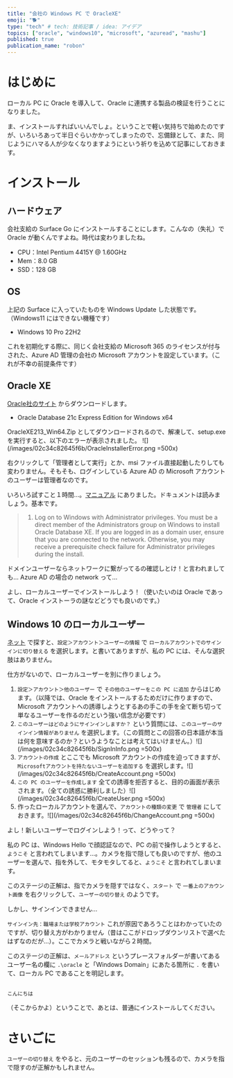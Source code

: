 ```yaml
---
title: "会社の Windows PC で OracleXE"
emoji: "🐕"
type: "tech" # tech: 技術記事 / idea: アイデア
topics: ["oracle", "windows10", "microsoft", "azuread", "mashu"]
published: true
publication_name: "robon"
---
```


# はじめに

ローカル PC に Oracle を導入して、Oracle に連携する製品の検証を行うことになりました。

ま、インストールすればいいんでしょ。ということで軽い気持ちで始めたのですが、いろいろあって半日ぐらいかかってしまったので、忘備録として、また、同じようにハマる人が少なくなりますようにという祈りを込めて記事にしておきます。

# インストール
## ハードウェア

会社支給の Surface Go にインストールすることにします。こんなの（失礼）で Oracle が動くんですよね。時代は変わりましたね。
- CPU：Intel Pentium 4415Y @ 1.60GHz
- Mem：8.0 GB
- SSD：128 GB

## OS

上記の Surface に入っていたものを Windows Update した状態です。（Windows11 にはできない機種です）
- Windows 10 Pro 22H2

これを初期化する際に、同じく会社支給の Microsoft 365 のライセンスが付与された、Azure AD 管理の会社の Microsoft アカウントを設定しています。（これが不幸の前提条件です）

## Oracle XE

[Oracle社のサイト](https://www.oracle.com/jp/database/technologies/xe-downloads.html) からダウンロードします。
- Oracle Database 21c Express Edition for Windows x64

OracleXE213_Win64.Zip としてダウンロードされるので、解凍して、setup.exe を実行すると、以下のエラーが表示されました。
![](/images/02c34c82645f6b/OracleInstallerError.png =500x)

右クリックして「管理者として実行」とか、msi ファイル直接起動したりしても変わりません。そもそも、ログインしている Azure AD の Microsoft アカウントのユーザーは管理者なのです。

いろいろ試すこと１時間…。[マニュアル](https://docs.oracle.com/en/database/oracle/oracle-database/21/xeinw/installing-oracle-database-xe.html#GUID-7BF9ACDC-1281-494C-AF96-77A25B1BD67D) にありました。ドキュメントは読みましょう。基本です。

> 1. Log on to Windows with Administrator privileges.
> You must be a direct member of the Administrators group on Windows to install Oracle Database XE. If you are logged in as a domain user, ensure that you are connected to the network. Otherwise, you may receive a prerequisite check failure for Administrator privileges during the install.

ドメインユーザーならネットワークに繋がってるの確認しとけ！と言われましても… Azure AD の場合の network って…

よし、ローカルユーザーでインストールしよう！（使いたいのは Oracle であって、Oracle インストーラの謎などどうでも良いのです。）

## Windows 10 のローカルユーザー

[ネット](https://support.microsoft.com/ja-jp/windows/windows-10-%E3%83%87%E3%83%90%E3%82%A4%E3%82%B9%E3%82%92%E3%83%AD%E3%83%BC%E3%82%AB%E3%83%AB-%E3%82%A2%E3%82%AB%E3%82%A6%E3%83%B3%E3%83%88%E3%81%AB%E5%88%87%E3%82%8A%E6%9B%BF%E3%81%88%E3%82%8B-eb7e78a9-88ee-9bc3-8f06-831b56e339fd) で探すと、`設定＞アカウント＞ユーザーの情報` で `ローカルアカウントでのサインインに切り替える` を選択します。と書いてありますが、私の PC には、そんな選択肢はありません。

仕方がないので、ローカルユーザーを別に作りましょう。

1. `設定＞アカウント＞他のユーザー` で `その他のユーザーをこの PC に追加` からはじめます。（以降では、Oracle をインストールするためだけに作りますので、Microsoft アカウントへの誘導しようとするあの手この手を全て断ち切って単なるユーザーを作るのだという強い信念が必要です）
1. `このユーザーはどのようにサインインしますか？` という質問には、`このユーザーのサインイン情報がありません` を選択します。（この質問とこの回答の日本語が本当は何を意味するのか？というようなことは考えてはいけません。）![](/images/02c34c82645f6b/SignInInfo.png =500x)
1. `アカウントの作成` とここでも Microsoft アカウントの作成を迫ってきますが、`Microsoftアカウントを持たないユーザーを追加する` を選択します。![](/images/02c34c82645f6b/CreateAccount.png =500x)
1. `この PC のユーザーを作成します` 全ての誘導を拒否すると、目的の画面が表示されます。（全ての誘惑に勝利しました）![](/images/02c34c82645f6b/CreateUser.png =500x)
1. 作ったローカルアカウントを選んで、`アカウントの種類の変更` で `管理者` にしておきます。![](/images/02c34c82645f6b/ChangeAccount.png =500x)

よし！新しいユーザーでログインしよう！って、どうやって？

私の PC は、Windows Hello で顔認証なので、PC の前で操作しようとすると、`ようこそ` と言われてしまいます…。カメラを指で隠しても良いのですが、他のユーザーを選んで、指を外して、モタモタしてると、`ようこそ` と言われてしまいます。

このステージの正解は、指でカメラを隠すではなく、`スタート` で `一番上のアカウント画像` を右クリックして、`ユーザーの切り替え` のようです。

しかし、サインインできません…

`サインイン先：職場または学校アカウント` これが原因であろうことはわかっていたのですが、切り替え方がわかりません（昔はここがドロップダウンリストで選べたはずなのだが...）。ここでカメラと戦いながら２時間。

このステージの正解は、`メールアドレス` というプレースフォルダーが書いてあるユーザー名の欄に `.\oracle` と「Windows Domain」にあたる箇所に `.` を書いて、ローカル PC であることを明記します。

```

こんにちは

```

（そこからかよ）ということで、あとは、普通にインストールしてください。

# さいごに

`ユーザーの切り替え` をやると、元のユーザーのセッションも残るので、カメラを指で隠すのが正解かもしれません。
